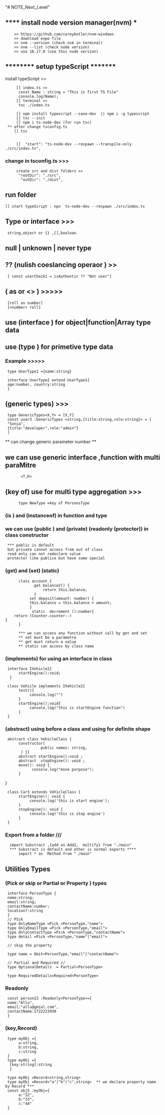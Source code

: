 "# NOTE_Next_Level"

## **\*\*\*\*** install node version manager(nvm) **\***

        >> https://github.com/coreybutler/nvm-windows
        >> download expo file
        >> nvm --version (check nvm in terminal)
        >> nvm --list (check node version)
        >> use 16.17.0 (use this node version)

## **\*\***\*\*\*\***\*\*** setup typeScript \***\*\*\*\*\*\***

install typeScript >>

<!-- npm i -g typeScript -->

         [] index.ts >>
          const Name : string = "This is first TS File"
          console.log(Name);
         [] terminal >>
          tsc ./index.ts

         [] npm install typescript --save-dev  || npm i -g typescript
         [] tsc --init
         [] npm i ts-node-dev (for run tsc)
     ** after change tsconfig.ts
        [] tsc


         []  "start": "ts-node-dev --respawn --transpile-only ./src/index.ts",

### change in tsconfig.ts >>>

         create src and dist folders >>
          "rootDir": "./src",
           "outDir": "./dist",

## run folder

    [] start typeScript : npx  ts-node-dev --respawn ./src/index.ts

## Type or interface >>>

     string,object or {} ,[],boolean

## null | unknown | never type

## ?? (nulish coeslancing operaor ) >>

     [ const userCheck1 = isAuthentic ?? "Not user"]

## ( as or <> ) >>>>>

     [roll as number]
     [<number> roll]

## use (interface ) for object|function|Array type data

## use (type ) for primetive type data

### Example >>>>>

     type UserType1 ={name:string}

     interface UserType2 extend UserType1{
     age:number, country:string
     }

## (generic types) >>>

     type GenericTypes<X,Y> = [X,Y]
     const user3 :GenericTypes <string,{title:string,role:string}> = [
     "Sonia",
     {title:"developer",role:"admin"}
     ]

** can change generic parameter number **

## we can use generic interface ,function with multi paraMitre

           <T,K>

## (key of) use for multi type aggregation >>>

          type NewType =key of PersonsType

### (is ) and (instanceof) in function and type

### we can use (public ) and (private) (readonly (protector)) in class constructor

     *** public is default
     but private cannot access from out of class
     read only can not redeclare value
     protector like publice but have some special

### (get) and (set) (static)

          class account {
                 get balance2() {
                     return this.balance;
                 }
               set deposit(amount: number) {
               this.balance = this.balance + amount;
               }
                static  decrement ():number{
        return (Counter.counter--)
    }
          }

          *** we can access any function without call by get and set
          ** set must be a parametre
          ** get must return a value
          ** static can access by class name

### (implements) for using an interface in class

     interface IVehicle2{
          startEngine():void;
      }

     class Vehicle implements IVehicle2{
          test(){
               console.log("")
          }
          startEngine():void{
               console.log("this is startEngine function")
          }
     }

### (abstract) using before a class and using for definite shape

     abstract class VehicleClass {
          constructor(
                    public names: string,
           ) {}
          abstract startEngine():void ;
          abstract  stopEngine(): void ;
          move(): void {
                console.log("move purpose");
          }

}

     class Car3 extends VehicleClass {
          startEngine(): void {
               console.log('this is start engine');
          }
          stopEngine(): void {
               console.log('this is stop engine')
          }
     }


### Export from a folder ///
   
      import Substract ,{add as Add2,  multify} from "./main"
      *** Substract is default and other is normal exports ****
          import * as  Method from "./main"

## Utilities Types

### (Pick or skip or Partial or Property ) types

     interface PersonType {
     name:string;
     email:string;
     contactName:number;
     location?:string
     }
     // PIck
     type OnlyNameType =Pick <PersonType,"name">
     type OnlyEmailType =Pick <PersonType,"email">
     type OnlyContactType =Pick <PersonType,"contactName">
     type detail =Pick <PersonType,"name"|"email">

     // skip the property

     type name = Omit<PersonType,"email"|"contactName">

     // Partial and Required //
     type OptionalDetails  = Partial<PersonType>

     type RequiredDetails=Required<PersonType>



 ### Readonly 

     const person13 :Readonly<PersonType>={
     name:"Allu",
     email:"allu@gmial.com",
     contactName:1722223930
     }


### (key,Record)
     type myObj ={
          a:string,
          b:string,
          c:string
     }
     type myObj ={
      [key:string]:string
      }

     type myObj =Record<string,string>
     type myObj =Record<"a"|"b"|"c",string>  ** we declare property name by Record ***
     const obj5 :myObj={
          a:"22",
          b:"33",
          c:"44"
     }


